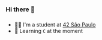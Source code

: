 ### Hi there 👋 <h3>
* 👨‍🎓 I'm a student at [42 São Paulo](https://www.42sp.org.br)
* 🔰 Learning `C` at the moment

<!---
humbertoarndt/humbertoarndt is a ✨ special ✨ repository because its `README.md` (this file) appears on your GitHub profile.
You can click the Preview link to take a look at your changes.
--->
